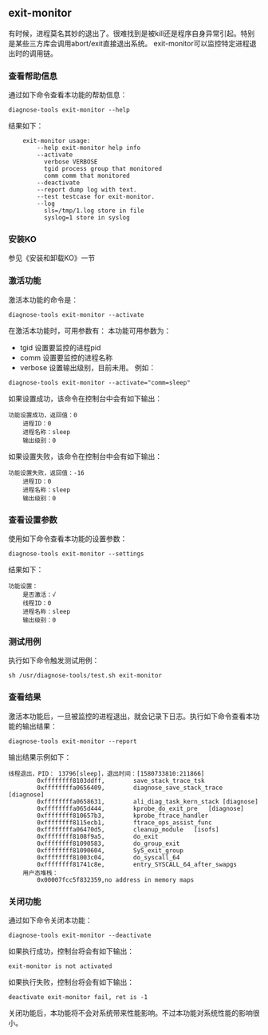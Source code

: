 ## exit-monitor
有时候，进程莫名其妙的退出了。很难找到是被kill还是程序自身异常引起。特别是某些三方库会调用abort/exit直接退出系统。
exit-monitor可以监控特定进程退出时的调用链。
###  查看帮助信息
通过如下命令查看本功能的帮助信息：
```
diagnose-tools exit-monitor --help
```
结果如下：
```
    exit-monitor usage:
        --help exit-monitor help info
        --activate
          verbose VERBOSE
          tgid process group that monitored
          comm comm that monitored
        --deactivate
        --report dump log with text.
        --test testcase for exit-monitor.
        --log
          sls=/tmp/1.log store in file
          syslog=1 store in syslog
```

###  安装KO
参见《安装和卸载KO》一节
###  激活功能
激活本功能的命令是：
```
diagnose-tools exit-monitor --activate 
```
在激活本功能时，可用参数有：
本功能可用参数为：
* tgid 设置要监控的进程pid
* comm 设置要监控的进程名称
* verbose 设置输出级别，目前未用。
例如：
```
diagnose-tools exit-monitor --activate="comm=sleep"
```
如果设置成功，该命令在控制台中会有如下输出：
```
功能设置成功，返回值：0
    进程ID：0
    进程名称：sleep
    输出级别：0
```
如果设置失败，该命令在控制台中会有如下输出：
```
功能设置失败，返回值：-16
    进程ID：0
    进程名称：sleep
    输出级别：0
```
###  查看设置参数
使用如下命令查看本功能的设置参数：
```
diagnose-tools exit-monitor --settings
```
结果如下：
```
功能设置：
    是否激活：√
    线程ID：0
    进程名称：sleep
    输出级别：0
```
###  测试用例
执行如下命令触发测试用例：
```
sh /usr/diagnose-tools/test.sh exit-monitor
```
###  查看结果
激活本功能后，一旦被监控的进程退出，就会记录下日志。执行如下命令查看本功能的输出结果：
```
diagnose-tools exit-monitor --report
```
输出结果示例如下：
```
线程退出，PID： 13796[sleep]，退出时间：[1580733810:211866]
        0xffffffff8103ddff,        save_stack_trace_tsk 
        0xffffffffa0656409,        diagnose_save_stack_trace	[diagnose] 
        0xffffffffa0658631,        ali_diag_task_kern_stack	[diagnose] 
        0xffffffffa065d444,        kprobe_do_exit_pre	[diagnose] 
        0xffffffff810657b3,        kprobe_ftrace_handler 
        0xffffffff8115ecb1,        ftrace_ops_assist_func 
        0xffffffffa06470d5,        cleanup_module	[isofs] 
        0xffffffff8108f9a5,        do_exit 
        0xffffffff81090583,        do_group_exit 
        0xffffffff81090604,        SyS_exit_group 
        0xffffffff81003c04,        do_syscall_64 
        0xffffffff81741c8e,        entry_SYSCALL_64_after_swapgs 
    用户态堆栈：
        0x00007fcc5f832359,no address in memory maps
```
###  关闭功能
通过如下命令关闭本功能：
```
diagnose-tools exit-monitor --deactivate 
```
如果执行成功，控制台将会有如下输出：
```
exit-monitor is not activated
```
如果执行失败，控制台将会有如下输出：
```
deactivate exit-monitor fail, ret is -1
```
关闭功能后，本功能将不会对系统带来性能影响。不过本功能对系统性能的影响很小。